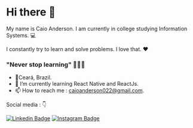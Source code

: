 # Hi there 👋

My name is Caio Anderson. I am currently in college studying Information Systems. 💻

I constantly try to learn and solve problems. I love that. ❤️

### **"Never stop learning"** 👨🏽‍💻

- 📍Ceará, Brazil.
- 🌱 I’m currently learning React Native and ReactJs.
- 📫 How to reach me : caioanderson022@gmail.com.
 
 Social media : 👇

[![Linkedin Badge](https://img.shields.io/badge/-LinkedIn-blue?style=flat-square&logo=Linkedin&logoColor=white&link=https://www.linkedin.com/in/caio-anderson-lima-ferreira-301b36138/)](https://www.linkedin.com/in/caio-anderson-lima-ferreira-301b36138/) [![Instagram Badge](https://img.shields.io/badge/-Instagram-red?style=flat-square&logo=Instagram&logoColor=white&link=https://www.instagram.com/_caio_anderson/)](https://www.instagram.com/_caio_anderson/) 

